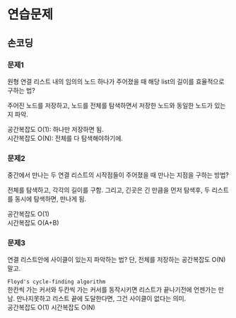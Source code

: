 # 연습문제
## 손코딩
### 문제1
원형 연결 리스트 내의 임의의 노드 하나가 주어졌을 때 해당 list의 길이를 효율적으로 구하는 법?

주어진 노드를 저장하고, 노드를 전체를 탐색하면서 저장한 노드와 동일한 노드가 있는지 파악.

공간복잡도 O(1): 하나만 저장하면 됨.<br>
시간복잡도 O(N): 전체를 다 탐색해야하기에.

### 문제2
중간에서 만나는 두 연결 리스트의 시작점들이 주어졌을 때 만나는 지점을 구하는 방법?

전체를 탐색하고, 각각의 길이를 구함.
그리고, 긴곳은 긴 만큼을 먼저 탐색후, 두 리스트를 동시에 탐색하면, 만나게 됨.

공간복잡도 O(1)<br>
시간복잡도 O(A+B)

### 문제3
연결 리스트안에 사이클이 있는지 파악하는 법?
단, 전체를 저장하는 공간복잡도 O(N)말고.

`Floyd's cycle-finding algorithm`
<br> 한칸씩 가는 커서와 두칸씩 가는 커서를 동작시키면 리스트가 끝나기전에 언젠가는 만남. 만나지못하고 리스트 끝에 도달한다면, 그건 사이클이 없다는 의미.<br>
공간복잡도 O(1)
시간복잡도 O(N)
